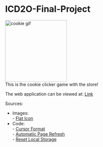 # ICD2O-Final-Project

<img scr="./images/cookie.gif" alt="cookie gif" width="200px"><br/>
This is the cookie clicker game with the store!

The web application can be viewed at: [Link](https://mths-icd2o-1-2024.github.io/ICD2O-Final-Project-ain.jeong/) 

Sources:<br/>
+ Images:<br/>- [Flat Icon](https://www.flaticon.com/)
+ Code:<br/>- [Cursor Format](https://developer.mozilla.org/en-US/docs/Web/CSS/cursor)<br/>- [Automatic Page Refresh](https://www.freecodecamp.org/news/javascript-refresh-page-how-to-reload-a-page-in-js/)<br/>- [Reset Local Storage](https://developer.mozilla.org/en-US/docs/Web/API/Storage/clear)